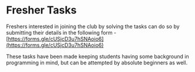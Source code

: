 # Fresher Tasks

Freshers interested in joining the club by solving the tasks can do so by submitting their details in the following form - [https://forms.gle/cUSjcD3u7hSNAoio6](https://forms.gle/cUSjcD3u7hSNAoio6)

These tasks have been made keeping students having some background in programming in mind, but can be attempted by absolute beginners as well.

